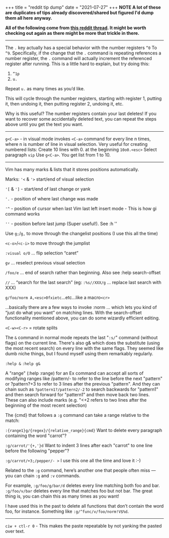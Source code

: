 +++
title = "reddit tip dump"
date = "2021-07-27"
+++
**NOTE A lot of these are duplicates of tips already discovered/shared but figured I'd dump them all here anyway.**

**All of the following come from [this reddit thread](https://www.reddit.com/r/vim/comments/osednx/lesser_known_vim_functionality/). It might be worth checking out again as there might be more that trickle in there.**

---
The `.` key actually has a special behavior with the number registers `”0` To `”9`. Specifically, if the change that the `.` command is repeating references a number register, the `.` command will actually increment the referenced register after running. This is a little hard to explain, but try doing this:
1. `”1p`
2. `u.`

Repeat `u.` as many times as you’d like.

This will cycle through the number registers, starting with register 1, putting it, then undoing it, then putting register 2, undoing it, etc.

Why is this useful? The number registers contain your last deletes! If you want to recover some accidentally deleted text, you can repeat the steps above until you get the text you want.

---

`g<C-a>` - in visual mode invokes `<C-a>` command for every line n times, where n is number of line in visual selection.
Very useful for creating numbered lists:
Create 10 lines with 0. at the beginning `10o0.<esc>`
Select paragraph `vip`
Use `g<C-a>`.
You get list from 1 to 10.

---

Vim has many marks & lists that it stores positions automatically.

Marks:
`'<` & `'>` start/end of visual selection

`'[` & `']` - start/end of last change or yank

`'.` - position of where last change was made

`'^` - position of cursor when last Vim last left insert mode - This is how gi command works

`''` - position before last jump (Super useful!). See :h ''

Use `g;`/`g,` to move through the changelist positions (I use this all the time)

`<c-o>`/`<c-i>` to move through the jumplist

`:visual o/O` … flip selection “caret”

`gv` … reselect previous visual selection

`/foo/e` … end of search rather than beginning. Also see :help search-offset

`//` … “search for the last search” (eg: `:%s//XXX/g` … replace last search with XXX)

`g/foo/norm A,<esc>0fxietc`…etc…like a macro`<cr>`

…basically there are a few ways to invoke :norm … which lets you kind of “just do what you want” on matching lines. With the search-offset functionality mentioned above, you can do some wizardly efficient editing.

`<C-w><C-r>` = rotate splits

The `&` command in normal mode repeats the last "`:s/`" command (without flags) on the current line. There's also g& which does the substitute (using the most recent search) on every line with the same flags. They seemed like dumb niche things, but I found myself using them remarkably regularly.

`:help &`
`:help g&`

A "range" (:help :range) for an Ex command can accept all sorts of modifying ranges like /pattern/- to refer to the line before the next "pattern" or ?pattern?+3 to refer to 3 lines after the previous "pattern". And they can chain such as `?pattern1?/pattern2/-2` to search backwards for "pattern1" and then search forward for "pattern1" and then move back two lines. These can also include marks (e.g. "<+2 refers to two lines after the beginning of the most recent selection)

The {cmd} that follows a `:g` command can take a range relative to the match:

`:{range1}g/{regex}/{relative_range}{cmd}`
Want to delete every paragraph containing the word "carrot"?

`:g/carrot/'{+,'}d`
Want to indent 3 lines after each "carrot" to one line before the following "pepper"?

`:g/carrot/+3;/pepper/- >`
I use this one all the time and love it :-)

Related to the `:g` command, here’s another one that people often miss — you can chain `:g` and `:v` commands.

For example, `:g/foo/g/bar/d` deletes every line matching both foo and bar. `:g/foo/v/bar` deletes every line that matches foo but not bar. The great thing is, you can chain this as many times as you want!

I have used this in the past to delete all functions that don’t contain the word foo, for instance. Something like `:g/^func/v/foo/norm!V$%d`.

---

`ciw + ctl-r 0` - This makes the paste repeatable by not yanking the pasted over text.
